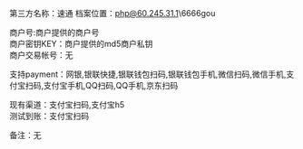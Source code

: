 第三方名称：速通
档案位置：php@60.245.31.1\6666gou  
 
商户号:商户提供的商户号  
商户密钥KEY：商户提供的md5商户私钥  
商户交易帐号：无  
 
支持payment：网银,银联快捷,银联钱包扫码,银联钱包手机,微信扫码,微信手机,支付宝扫码,支付宝手机,QQ扫码,QQ手机,京东扫码
 
现有渠道：支付宝扫码,支付宝h5  
测试到账：支付宝扫码  
 
备注：无  
